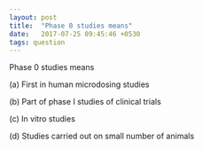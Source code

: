 ```yaml
---
layout: post
title:  "Phase 0 studies means"
date:   2017-07-25 09:45:46 +0530
tags: question
---
```

Phase 0 studies means
 
(a) First in human microdosing studies 

(b) Part of phase I studies of clinical trials

(c) In vitro studies 

(d) Studies carried out on small number of animals
